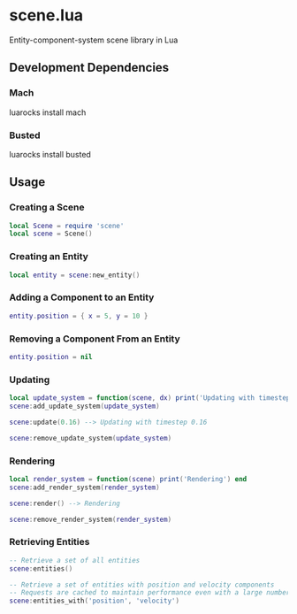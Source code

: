 scene.lua
==========

Entity-component-system scene library in Lua

## Development Dependencies
### Mach
luarocks install mach

### Busted
luarocks install busted

## Usage
### Creating a Scene

```lua
local Scene = require 'scene'
local scene = Scene()
```

### Creating an Entity

```lua
local entity = scene:new_entity()
```

### Adding a Component to an Entity

```lua
entity.position = { x = 5, y = 10 }
```

### Removing a Component From an Entity

```lua
entity.position = nil
```

### Updating

```lua
local update_system = function(scene, dx) print('Updating with timestep ' .. dx) end
scene:add_update_system(update_system)

scene:update(0.16) --> Updating with timestep 0.16

scene:remove_update_system(update_system)
```

### Rendering

```lua
local render_system = function(scene) print('Rendering') end
scene:add_render_system(render_system)

scene:render() --> Rendering

scene:remove_render_system(render_system)
```

### Retrieving Entities

```lua
-- Retrieve a set of all entities
scene:entities()

-- Retrieve a set of entities with position and velocity components
-- Requests are cached to maintain performance even with a large number of entities
scene:entities_with('position', 'velocity')
```
